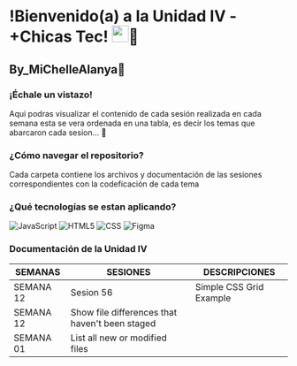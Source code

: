 <h1>!Bienvenido(a) a la Unidad IV - +Chicas Tec! <img src="https://tenor.com/bZCHd.gif" width="30px">🚀</h1>
<h2>By_MiChelleAlanya🦋</h2>

### ¡Échale un vistazo!
Aqui podras visualizar el contenido de cada sesión realizada en cada semana esta se vera ordenada en una tabla, es decir los temas que abarcaron cada sesion... 🏁  

### ¿Cómo navegar el repositorio?

Cada carpeta contiene los archivos y documentación de las sesiones correspondientes con la codeficación de cada tema

### ¿Qué tecnologías se estan aplicando?

![JavaScript](https://img.shields.io/badge/-JavaScript-333333?style=flat&logo=javascript)
![HTML5](https://img.shields.io/badge/-HTML5-333333?style=flat&logo=HTML5)
![CSS](https://img.shields.io/badge/-CSS-333333?style=flat&logo=CSS3&logoColor=1572B6)
![Figma](https://img.shields.io/badge/-Figma-333333?style=flat&logo=figma)

### Documentación de la Unidad IV

| SEMANAS | SESIONES | DESCRIPCIONES |
| --- | --- | --- |
| SEMANA 12 | Sesion 56 | Simple CSS Grid Example |
| SEMANA 12 | Show file differences that haven't been staged |
| SEMANA 01 | List all new or modified files |